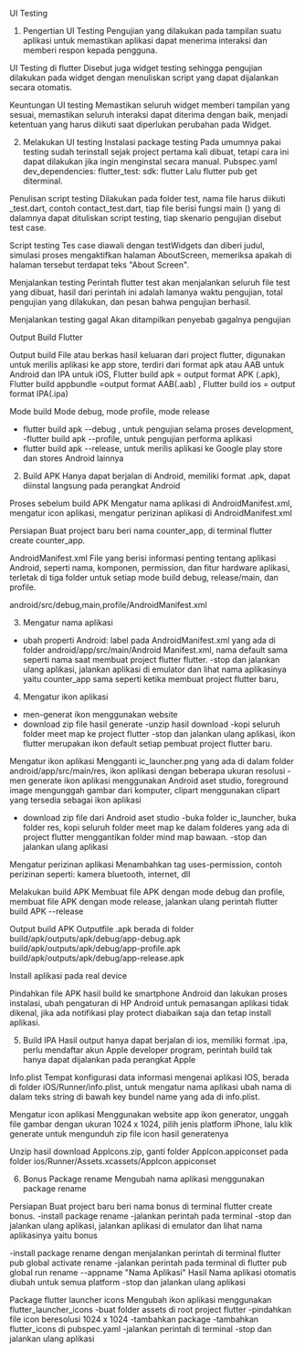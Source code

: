 UI Testing

1. Pengertian UI Testing
Pengujian yang dilakukan pada tampilan suatu aplikasi untuk memastikan aplikasi dapat menerima interaksi dan memberi respon kepada pengguna.

UI Testing di flutter
Disebut juga widget testing sehingga pengujian dilakukan pada widget dengan menuliskan script yang dapat dijalankan secara otomatis.

Keuntungan UI testing
Memastikan seluruh widget memberi tampilan yang sesuai, memastikan seluruh interaksi dapat diterima dengan baik, menjadi ketentuan yang harus diikuti saat diperlukan perubahan pada Widget.

2. Melakukan UI testing
Instalasi package testing
Pada umumnya pakai testing sudah terinstall sejak project pertama kali dibuat, tetapi cara ini dapat dilakukan jika ingin menginstal secara manual.
Pubspec.yaml
dev_dependencies:
flutter_test:
sdk: flutter
Lalu flutter pub get diterminal.

Penulisan script testing
Dilakukan pada folder test, nama file harus diikuti _test.dart, contoh contact_test.dart, tiap file berisi fungsi main () yang di dalamnya dapat dituliskan script testing, tiap skenario pengujian disebut test case.

Script testing
Tes case diawali dengan testWidgets dan diberi judul, simulasi proses mengaktifkan halaman AboutScreen, memeriksa apakah di halaman tersebut terdapat teks "About Screen".

Menjalankan testing
Perintah flutter test akan menjalankan seluruh file test yang dibuat, hasil dari perintah ini adalah lamanya waktu pengujian, total pengujian yang dilakukan, dan pesan bahwa pengujian berhasil.

Menjalankan testing gagal
Akan ditampilkan penyebab gagalnya pengujian

Output Build Flutter

Output build
File atau berkas hasil keluaran dari project flutter, digunakan untuk merilis aplikasi ke app store, terdiri dari format apk atau AAB untuk Android dan IPA untuk iOS,
Flutter build apk = output format APK (.apk), Flutter build appbundle =output format AAB(.aab)  , Flutter build ios = output format IPA(.ipa)

Mode build
Mode debug, mode profile, mode release
- flutter build apk --debug , untuk pengujian selama proses development, 
-flutter build apk --profile, untuk pengujian performa aplikasi
- flutter build apk --release, untuk merilis aplikasi ke Google play store dan stores Android lainnya

2. Build APK
Hanya dapat berjalan di Android, memiliki format .apk, dapat diinstal langsung pada perangkat Android

Proses sebelum build APK
Mengatur nama aplikasi di AndroidManifest.xml, mengatur icon aplikasi, mengatur perizinan aplikasi di AndroidManifest.xml

Persiapan
Buat project baru beri nama counter_app, di terminal flutter create counter_app.

AndroidManifest.xml
File yang berisi informasi penting tentang aplikasi Android, seperti nama, komponen, permission, dan fitur hardware aplikasi, terletak di tiga folder untuk setiap mode build debug, release/main, dan profile.

android/src/debug,main,profile/AndroidManifest.xml

3. Mengatur nama aplikasi
- ubah properti Android: label pada AndroidManifest.xml yang ada di folder android/app/src/main/Android Manifest.xml, nama default sama seperti nama saat membuat project flutter flutter.
-stop dan jalankan ulang  aplikasi, jalankan aplikasi di emulator dan lihat nama aplikasinya yaitu counter_app sama seperti ketika membuat project flutter baru,

4. Mengatur ikon aplikasi
- men-generat ikon menggunakan website
- download zip file hasil generate
-unzip hasil download
-kopi seluruh folder meet map ke project flutter
-stop dan jalankan ulang aplikasi, ikon flutter merupakan ikon default setiap pembuat project flutter baru.

Mengatur ikon aplikasi
Mengganti ic_launcher.png yang ada di dalam folder android/app/src/main/res, ikon aplikasi dengan beberapa ukuran resolusi
-men generate ikon aplikasi menggunakan Android aset studio, foreground image mengunggah gambar dari komputer, clipart menggunakan clipart yang tersedia sebagai ikon aplikasi
- download zip file dari Android aset studio
-buka folder ic_launcher, buka folder res, kopi seluruh folder meet map ke dalam folderes yang ada di project flutter menggantikan folder mind map bawaan.
-stop dan jalankan ulang aplikasi

Mengatur perizinan aplikasi
Menambahkan tag uses-permission, contoh perizinan seperti: kamera bluetooth, internet, dll 

Melakukan build APK
Membuat file APK dengan mode debug dan profile, membuat file APK dengan mode release, jalankan ulang perintah flutter build APK --release

Output build APK
Outputfile .apk berada di folder
build/apk/outputs/apk/debug/app-debug.apk
build/apk/outputs/apk/debug/app-profile.apk
build/apk/outputs/apk/debug/app-release.apk

Install aplikasi pada real device

Pindahkan file APK hasil build ke smartphone Android dan lakukan proses instalasi, ubah pengaturan di HP Android untuk pemasangan aplikasi tidak dikenal, jika ada notifikasi play protect diabaikan saja dan tetap install aplikasi.

5. Build IPA
Hasil output hanya dapat berjalan di ios, memiliki format .ipa, perlu mendaftar akun Apple developer program, perintah build tak hanya dapat dijalankan pada perangkat Apple

Info.plist
Tempat konfigurasi data informasi mengenai aplikasi IOS, berada di folder iOS/Runner/info.plist, untuk mengatur nama aplikasi ubah nama di dalam teks string di bawah key bundel name yang ada di info.plist.

Mengatur icon aplikasi
Menggunakan website app ikon generator, unggah file gambar dengan ukuran 1024 x 1024, pilih jenis platform iPhone, lalu klik generate untuk mengunduh zip file icon hasil generatenya

Unzip hasil download AppIcons.zip, ganti folder AppIcon.appiconset pada folder ios/Runner/Assets.xcassets/AppIcon.appiconset

6. Bonus
Package rename
Mengubah nama aplikasi menggunakan package rename

Persiapan
Buat project baru beri nama bonus di terminal flutter create bonus.
-install package rename
-jalankan perintah pada terminal
-stop dan jalankan ulang aplikasi, jalankan aplikasi di emulator dan lihat nama aplikasinya yaitu bonus

-install package rename dengan menjalankan perintah di terminal flutter pub global activate rename
-jalankan perintah pada terminal di flutter pub global run rename --appname "Nama Aplikasi"
Hasil
Nama aplikasi otomatis diubah untuk semua platform
-stop dan jalankan ulang aplikasi

Package flutter launcher icons
Mengubah ikon aplikasi menggunakan flutter_launcher_icons
-buat folder assets di root project flutter
-pindahkan file icon beresolusi 1024 x 1024
-tambahkan package
-tambahkan flutter_icons di pubspec.yaml
-jalankan perintah di terminal
-stop dan jalankan ulang aplikasi